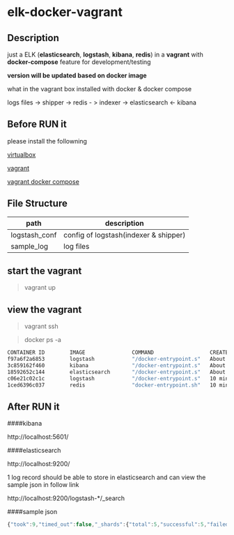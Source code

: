 # elk-docker-vagrant

## Description

just a ELK (<b>elasticsearch</b>, <b>logstash</b>, <b>kibana</b>, <b>redis</b>) in a <b>vagrant</b> with <b>docker-compose</b> feature for development/testing

<b>version will be updated based on docker image</b>

what in the vagrant box installed with docker & docker compose

logs files -> shipper -> redis - > indexer -> elasticsearch <- kibana

## Before RUN it

please install the followning

<a href="https://www.virtualbox.org/wiki/Downloads">virtualbox</a>

<a href="https://www.vagrantup.com/downloads.html">vagrant</a>

<a href="https://github.com/leighmcculloch/vagrant-docker-compose">vagrant docker compose</a>

## File Structure

| path	        	| description           				| 
| -----------------	|---------------------------------------| 
| logstash_conf     | config of logstash(indexer & shipper)      						|
| sample_log 		| log files       						|


## start the vagrant

> vagrant up

## view the vagrant

> vagrant ssh

> docker ps -a

```bash
CONTAINER ID        IMAGE               COMMAND                  CREATED              STATUS              PORTS                              NAMES
f97a6f2a6853        logstash            "/docker-entrypoint.s"   About a minute ago   Up About a minute   0.0.0.0:9601->9600/tcp             vagrant_indexer_1
3c859162f460        kibana              "/docker-entrypoint.s"   About a minute ago   Up About a minute   0.0.0.0:5601->5601/tcp             vagrant_kibana_1
18592652c144        elasticsearch       "/docker-entrypoint.s"   About a minute ago   Up About a minute   0.0.0.0:9200->9200/tcp, 9300/tcp   vagrant_elasticsearch_1
c06e21c02c1c        logstash            "/docker-entrypoint.s"   10 minutes ago       Up About a minute   0.0.0.0:9600->9600/tcp             vagrant_shipper_1
1ced6396c037        redis               "docker-entrypoint.sh"   10 minutes ago       Up About a minute   0.0.0.0:6379->6379/tcp             vagrant_redis_1
```

## After RUN it

####kibana

http://localhost:5601/

####elasticsearch

http://localhost:9200/

1 log record should be able to store in elasticsearch and can view the sample json in follow link

http://localhost:9200/logstash-*/_search


####sample json

```javascript
{"took":9,"timed_out":false,"_shards":{"total":5,"successful":5,"failed":0},"hits":{"total":1,"max_score":1.0,"hits":[{"_index":"logstash-2016.12.23","_type":"logs","_id":"75fa1b3824dd6e70989a1aac8112ec8ac7eddf83","_score":1.0,"_source":{"path":"/home/sample_log/hello.log","@timestamp":"2016-12-23T13:00:45.913Z","@uuid":"4f2907b2-fc3a-4e76-926c-74bcdf2adc8a","@version":"1","host":"c06e21c02c1c","fingerprint":"75fa1b3824dd6e70989a1aac8112ec8ac7eddf83","message":"hello, see it becoz u make it","tags":[]}}]}}
```


